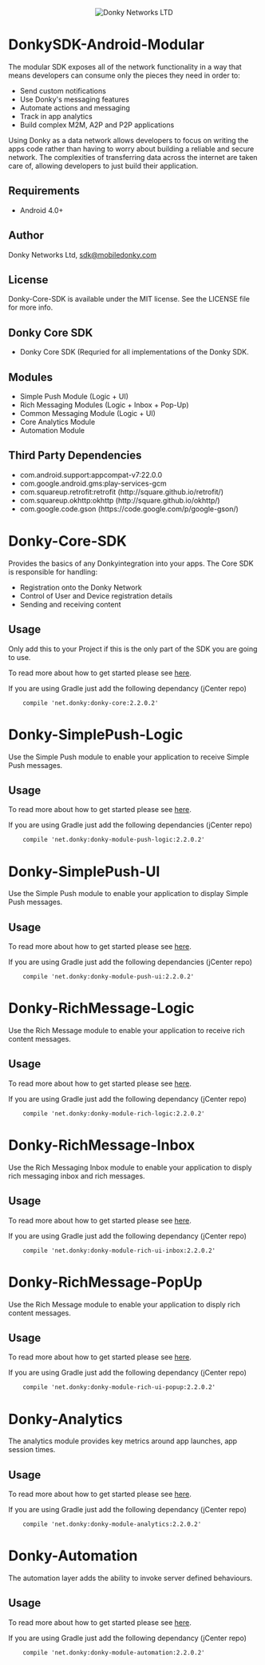 <p align="center" >
  <img src="https://avatars2.githubusercontent.com/u/11334935?v=3&s=200" alt="Donky Networks LTD" title="Donky Network SDK">
</p>

# DonkySDK-Android-Modular

The modular SDK exposes all of the network functionality in a way that means developers can consume only the pieces they need in order to:
<ul>
<li>Send custom notifications</li>
<li>Use Donky's messaging features</li>
<li>Automate actions and messaging</li>
<li>Track in app analytics</li>
<li>Build complex M2M, A2P and P2P applications</li>
</ul>

Using Donky as a data network allows developers to focus on writing the apps code rather than having to worry about building a reliable and secure network. The complexities of transferring data across the internet are taken care of, allowing developers to just build their application.

## Requirements

<ul>
<li>Android 4.0+</li>
</ul>

## Author

Donky Networks Ltd, sdk@mobiledonky.com

## License

Donky-Core-SDK is available under the MIT license. See the LICENSE file for more info.

## Donky Core SDK

<ul>
<li>Donky Core SDK (Requried for all implementations of the Donky SDK.</li>
</ul>

## Modules

<ul>
<li>Simple Push Module (Logic + UI)</li>
<li>Rich Messaging Modules (Logic + Inbox + Pop-Up)</li>
<li>Common Messaging Module (Logic + UI)</li>
<li>Core Analytics Module</li>
<li>Automation Module</li>
</ul>

## Third Party Dependencies

<ul>
<li>com.android.support:appcompat-v7:22.0.0</li>
<li>com.google.android.gms:play-services-gcm</li>
<li>com.squareup.retrofit:retrofit (http://square.github.io/retrofit/)</li>
<li>com.squareup.okhttp:okhttp (http://square.github.io/okhttp/)</li>
<li>com.google.code.gson (https://code.google.com/p/google-gson/)</li>
</ul>

# Donky-Core-SDK

Provides the basics of any Donkyintegration into your apps.  The Core SDK is responsible for handling:

<ul>
<li>Registration onto the Donky Network</li>
<li>Control of User and Device registration details</li>
<li>Sending and receiving content</li>
</ul>

## Usage

Only add this to your Project if this is the only part of the SDK you are going to use. 

To read more about how to get started please see [here](http://docs.mobiledonky.com/docs/start-here).

If you are using Gradle just add the following dependancy (jCenter repo)

```shell
    compile 'net.donky:donky-core:2.2.0.2'
```

# Donky-SimplePush-Logic

Use the Simple Push module to enable your application to receive Simple Push messages.

## Usage

To read more about how to get started please see [here](http://docs.mobiledonky.com/docs/start-here).

If you are using Gradle just add the following dependancies (jCenter repo)

```shell
    compile 'net.donky:donky-module-push-logic:2.2.0.2'
```

# Donky-SimplePush-UI

Use the Simple Push module to enable your application to display Simple Push messages.

## Usage

To read more about how to get started please see [here](http://docs.mobiledonky.com/docs/start-here).

If you are using Gradle just add the following dependancies (jCenter repo)

```shell
    compile 'net.donky:donky-module-push-ui:2.2.0.2'
```

# Donky-RichMessage-Logic

Use the Rich Message  module to enable your application to receive rich content messages.

## Usage

To read more about how to get started please see [here](http://docs.mobiledonky.com/docs/start-here).

If you are using Gradle just add the following dependancy (jCenter repo)

```shell
    compile 'net.donky:donky-module-rich-logic:2.2.0.2'
```

# Donky-RichMessage-Inbox

Use the Rich Messaging Inbox module to enable your application to disply rich messaging inbox and rich messages.

## Usage

To read more about how to get started please see [here](http://docs.mobiledonky.com/docs/start-here).

If you are using Gradle just add the following dependancy (jCenter repo)

```shell
    compile 'net.donky:donky-module-rich-ui-inbox:2.2.0.2'
```

# Donky-RichMessage-PopUp

Use the Rich Message module to enable your application to disply rich content messages.

## Usage

To read more about how to get started please see [here](http://docs.mobiledonky.com/docs/start-here).

If you are using Gradle just add the following dependancy (jCenter repo)

```shell
    compile 'net.donky:donky-module-rich-ui-popup:2.2.0.2'
```

# Donky-Analytics

The analytics module provides key metrics around app launches, app session times.

## Usage

To read more about how to get started please see [here](http://docs.mobiledonky.com/docs/start-here).

If you are using Gradle just add the following dependancy (jCenter repo)

```shell
    compile 'net.donky:donky-module-analytics:2.2.0.2'
```

# Donky-Automation

The automation layer adds the ability to invoke server defined behaviours.

## Usage

To read more about how to get started please see [here](http://docs.mobiledonky.com/docs/start-here).

If you are using Gradle just add the following dependancy (jCenter repo)

```shell
    compile 'net.donky:donky-module-automation:2.2.0.2'
```